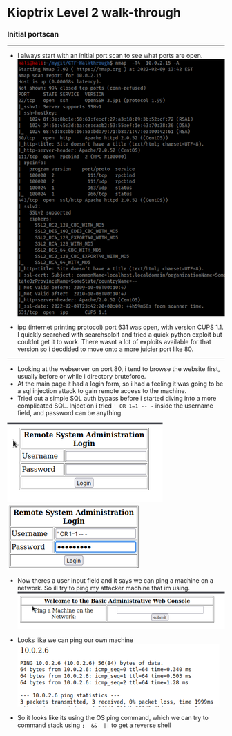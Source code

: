 # Kioptrix Level 2 walk-through

### Initial portscan
----
- I always start with an initial port scan to see what ports are open.
![alt text](https://github.com/pg-cy/CTF-Walkthrough/blob/main/kioptrix_level2/Images/nmap_scan.png)

- ipp (internet printing protocol) port 631 was open, with version CUPS 1.1. I quickly searched with searchsploit and tried a quick python exploit but couldnt get it to work. There wasnt a lot of exploits available for that version so i decdided to move onto a more juicier port like 80.
--------
- Looking at the webserver on port 80, i tend to browse the website first, usually before or while i directory bruteforce. 
- At the main page it had a login form, so i had a feeling it was going to be a sql injection attack to gain remote access to the machine.
- Tried out a simple SQL auth bypass before i started diving into a more complicated SQL. Injection i tried `' OR 1=1 -- -` inside the username field, and password can be anything.

![alt text](https://github.com/pg-cy/CTF-Walkthrough/blob/main/kioptrix_level2/Images/Screenshot_2022-02-10_21-35-37.png)
![alt text](https://github.com/pg-cy/CTF-Walkthrough/blob/main/kioptrix_level2/Images/SQL.png)

- Now theres a user input field and it says we can ping a machine on a network. So ill try to ping my attacker machine that im using.
![alt text](https://github.com/pg-cy/CTF-Walkthrough/blob/main/kioptrix_level2/Images/ping-screen.png)
- Looks like we can ping our own machine   
![alt text](https://github.com/pg-cy/CTF-Walkthrough/blob/main/kioptrix_level2/Images/ping_test.png)

- So it looks like its using the OS ping command, which we can try to command stack using   `;  &&  ||`  to get a reverse shell
 
